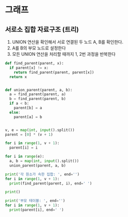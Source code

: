 # 그래프

## 서로소 집합 자료구조 (트리)

1. UNION 연산을 확인해서 서로 연결된 두 노드 A, B를 확인한다.
2. A를 B의 부모 노드로 설정한다
3. 모든 UNION 연산을 처리할 때까지 1, 2번 과정을 반복한다


```python
def find_parent(parent, x):
  if parent[x] != x:
    return find_parent(parent, parent[x])
  return x


def union_parent(parent, a, b):
  a = find_parent(parent, a)
  b = find_parent(parent, b)
  if a < b:
    parent[b] = a
  else:
    parent[a] = b


v, e = map(int, input().split())
parent = [0] * (v + 1)

for i in range(1, v + 1):
  parent[i] = i

for i in range(e):
  a, b = map(int, input().split())
  union_parent(parent, a, b)

print('각 원소가 속한 집합: ', end='')
for i in range(1, v + 1):
  print(find_parent(parent, i), end=' ')

print()

print('부모 테이블: ', end='')
for i in range(1, v + 1):
  print(parent[i], end=' ')

```